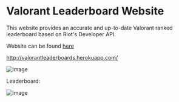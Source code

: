 # Valorant Leaderboard Website

This website provides an accurate and up-to-date Valorant ranked leaderboard based on Riot's Developer API. 

Website can be found <a href='http://valorantleaderboards.herokuapp.com/'>here</a>

http://valorantleaderboards.herokuapp.com/

![image](https://user-images.githubusercontent.com/69178481/120117289-52231d00-c141-11eb-9f29-3a7513ba254d.png)



Leaderboard:

![image](https://user-images.githubusercontent.com/69178481/120117295-5b13ee80-c141-11eb-97d8-70cb201cf1ea.png)
